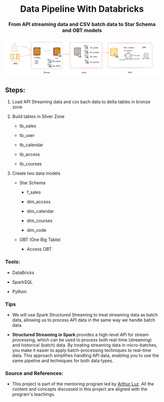 <h1 align="center">Data Pipeline With Databricks</h1>  
<h3 align="center">From API streaming data and CSV batch data to Star Schema and OBT models</h3>  

![Data Pipeline Diagram](https://github.com/jmcabreira/DataPipeline-DataBricks/blob/main/Images/proj_architecture.png)
<h2 align="left">Steps:
</h2>  

1. Load API Streaming data and csv bach data to delta tables in bronze zone 

2. Build tables in Silver Zone 

	- tb_sales
	
	- tb_user
	
	- tb_calendar
	
	- tb_access
	
	- tb_courses

3. Create two data models

	* Star Schema 
 
		* f_sales
  
		* dim_access
  
		* dim_calendar
  
		* dim_courses
  
		* dim_code
  
	* OBT (One Big Table)
 
		* Access OBT

<h3 align="left">Tools:</h3>

* DataBricks

* SparkSQL
  
* Python



<h3 align="left">Tips</h3>  

- We will use Spark Structured Streaming to treat streaming data as batch data, allowing us to process API data in the same way we handle batch data.

- **Structured Streaming in Spark** provides a high-level API for stream processing, which can be used to process both real-time (streaming) and historical (batch) data. By treating streaming data in micro-batches, you make it easier to apply batch-processing techniques to real-time data. This approach simplifies handling API data, enabling you to use the same pipeline and techniques for both data types.


<h3 align="left">Source and References:</h3>  

- This project is part of the mentoring program led by [Arthur Luz](https://www.linkedin.com/in/arthurluz). All the content and concepts discussed in this project are aligned with the program's teachings.


